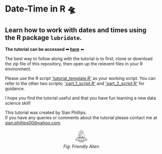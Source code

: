 # Date-Time in R 🛸      

## Learn how to work with dates and times using the R package `lubridate`.     

**The tutorial can be accessed ➡  [here](https://eddatascienceees.github.io/tutorial-sian-phillips/)** ⬅ 

The best way to follow along with the tutorial is to first, clone or download the zip file of this repository, then open up the relevent files in your R environment.  

Please use the R script ['tutorial_template.R'](https://github.com/sian-phillips/date-time-in-R-tutorial/blob/main/r_scripts/tutorial_template.R) as your working script. You can refer to the other two scripts; ['part_1_script.R'](https://github.com/sian-phillips/date-time-in-R-tutorial/blob/main/r_scripts/part_1_script.R) and ['part_2_script.R'](https://github.com/sian-phillips/date-time-in-R-tutorial/blob/main/r_scripts/part_2_script.R) for guidance.     

I hope you find the tutorial useful and that you have fun learning a new data science skill! 

This tutorial was created by Sian Phillips.    
If you have any queries or comments about the tutorial please contact me at sian.phillips00@yahoo.com.

<p align="center">
  <img src="ufo_art.jpg" style="zoom:10%;" />
  <br>
  <em>Fig: Friendly Alien</em>
</p>      

